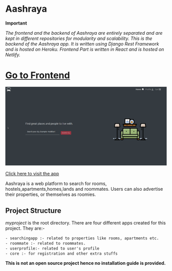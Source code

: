 # Aashraya

**Important**

*The frontend and the backend of Aashraya are entirely separated and are kept in different repositories for modularity and scalability.*
*This is the backend of the Aashraya app. It is written using Django Rest Framework and is hosted on Heroku.*
*Frontend Part is written in React and is hosted on Netlify.*
# [Go to Frontend](https://github.com/Kaushal-Dhungel/aashraya_react)


![main img](https://github.com/Kaushal-Dhungel/aashraya/blob/master/thumbnails/th.png)

[Click here to visit the app](https://aashraya.netlify.app/)

Aashraya is a web platform to search for rooms, hostels,apartments,homes,lands and roommates.
Users can also advertise their properties, or themselves as roomies.

## Project Structure

*myproject* is the root directory. There are four different apps created for this project. They are:-

    - searchingapp :- related to properties like rooms, apartments etc.
    - roommate :- related to roommates.
    - userprofile:- related to user's profile
    - core :- for registration and other extra stuffs 


**This is not an open source project hence no installation guide is provided.**